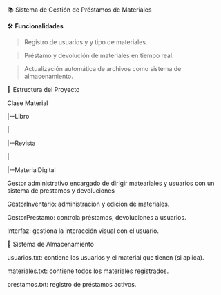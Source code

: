 📚 Sistema de Gestión de Préstamos de Materiales


🛠️ **Funcionalidades**

 > Registro de usuarios y y tipo de materiales.

 > Préstamo y devolución de materiales en tiempo real.

 > Actualización automática de archivos como sistema de almacenamiento.

🧱 Estructura del Proyecto

Clase Material 

|--Libro

|

|--Revista

|

|--MaterialDigital

Gestor administrativo encargado de dirigir mateariales y usuarios con un
sistema de prestamos y devoluciones

GestorInventario: administracion y edicion de materiales.

GestorPrestamo: controla préstamos, devoluciones a usuarios.

Interfaz: gestiona la interacción visual con el usuario.

📂 Sistema de Almacenamiento 

usuarios.txt: contiene los usuarios y el material que tienen (si aplica).

materiales.txt: contiene todos los materiales registrados.

prestamos.txt: registro de préstamos activos.
